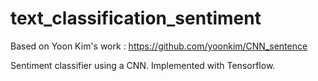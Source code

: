 # text_classification_sentiment

Based on Yoon Kim's work : https://github.com/yoonkim/CNN_sentence

Sentiment classifier using a CNN. Implemented with Tensorflow.
